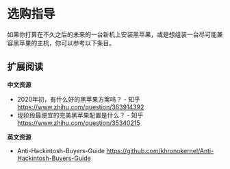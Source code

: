# 选购指导
如果你打算在不久之后的未来的一台新机上安装黑苹果，或是想组装一台尽可能兼容黑苹果的主机，你可以参考以下条目。




## 扩展阅读

**中文资源**
* 2020年初，有什么好的黑苹果方案吗？ - 知乎
https://www.zhihu.com/question/363914392
* 现阶段最便宜的完美黑苹果配置是什么？ - 知乎
https://www.zhihu.com/question/35340215

**英文资源**
* Anti-Hackintosh-Buyers-Guide  https://github.com/khronokernel/Anti-Hackintosh-Buyers-Guide